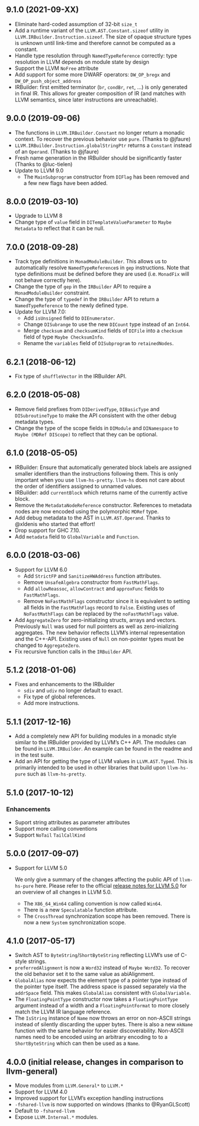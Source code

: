 ## 9.1.0 (2021-09-XX)

* Eliminate hard-coded assumption of 32-bit `size_t`
* Add a runtime variant of the `LLVM.AST.Constant.sizeof` utility in `LLVM.IRBuilder.Instruction.sizeof`. The size of opaque structure types is unknown until link-time and therefore cannot be computed as a constant.
* Handle type resolution through `NamedTypeReference` correctly: type resolution in LLVM depends on module state by design
* Support the LLVM `NoFree` attribute
* Add support for some more DWARF operators: `DW_OP_bregx` and `DW_OP_push_object_address`
* IRBuilder: first emitted terminator (`br`, `condBr`, `ret`, ...) is only
  generated in final IR. This allows for greater composition of IR (and matches
  with LLVM semantics, since later instructions are unreachable).

## 9.0.0 (2019-09-06)

* The functions in `LLVM.IRBuilder.Constant` no longer return a
  monadic context. To recover the previous behavior use `pure`. (Thanks to @jfaure)
* `LLVM.IRBuilder.Instruction.globalStringPtr` returns a `Constant`
  instead of an `Operand`. (Thanks to @jfaure)
* Fresh name generation in the IRBuilder should be significantly faster (Thanks to @luc-tielen)
* Update to LLVM 9.0
  * The `MainSubprogram` constructor from `DIFlag` has been removed
    and a few new flags have been added.

## 8.0.0 (2019-03-10)

* Upgrade to LLVM 8
* Change type of `value` field in `DITemplateValueParameter` to
  `Maybe Metadata` to reflect that it can be null.

## 7.0.0 (2018-09-28)

* Track type definitions in `MonadModuleBuilder`. This allows us to
  automatically resolve `NamedTypeReference`s in `gep` instructions.
  Note that type definitions must be defined before they are used
  (i.e. `MonadFix` will not behave correctly here).
* Change the type of `gep` in the `IRBuilder` API to require a
  `MonadModuleBuilder` constraint.
* Change the type of `typedef` in the `IRBuilder` API to return a
  `NamedTypeReference` to the newly defined type.
* Update for LLVM 7.0:
  * Add `isUnsigned` field to `DIEnumerator`.
  * Change `DISubrange` to use the new `DICount` type instead of an `Int64`.
  * Merge `checksum` and `checksumKind` fields of `DIFile` into a
    `checksum` field of type `Maybe ChecksumInfo`.
  * Rename the `variables` field of `DISubprogram` to `retainedNodes`.

## 6.2.1 (2018-06-12)

* Fix type of `shuffleVector` in the IRBuilder API.

## 6.2.0 (2018-05-08)

* Remove field prefixes from `DIDerivedType`, `DIBasicType` and
  `DISubroutineType` to make the API consistent with the other debug
  metadata types.
* Change the type of the scope fields in `DIModule` and `DINamespace`
  to `Maybe (MDRef DIScope)` to reflect that they can be optional.

## 6.1.0 (2018-05-05)

* IRBuilder: Ensure that automatically generated block labels are
  assigned smaller identifiers than the instructions following
  them. This is only important when you use
  `llvm-hs-pretty`. `llvm-hs` does not care about the order of
  identifiers assigned to unnamed values.
* IRBuilder: add `currentBlock` which returns name of the currently
  active block.
* Remove the `MetadataNodeReference` constructor. References to
  metadata nodes are now encoded using the polymorphic `MDRef` type.
* Add debug metadata to the AST in `LLVM.AST.Operand`. Thanks to
  @xldenis who started that effort!
* Drop support for GHC 7.10.
* Add `metadata` field to `GlobalVariable` and `Function`.

## 6.0.0 (2018-03-06)

* Support for LLVM 6.0
  * Add `StrictFP` and `SanitizeHWAddress` function attributes.
  * Remove `UnsafeAlgebra` constructor from `FastMathFlags`.
  * Add `allowReassoc`, `allowContract` and `approxFunc` fields to `FastMathFlags`.
  * Remove `NoFastMathFlags` constructor since it is equivalent to
    setting all fields in the `FastMathFlags` record to
    `False`. Existing uses of `NoFastMathFlags` can be replaced by the
    `noFastMathFlags` value.
* Add `AggregateZero` for zero-initializing structs, arrays and vectors. Previously `Null`
  was used for null pointers as  well as zero-inializing aggregates. The new behavior reflects
  LLVM’s internal representation and the C++-API. Existing uses of `Null` on non-pointer types
  must be changed to `AggregateZero`.
* Fix recursive function calls in the `IRBuilder` API.

## 5.1.2 (2018-01-06)

* Fixes and enhancements to the IRBuilder
  * `sdiv` and `udiv` no longer default to exact.
  * Fix type of global references.
  * Add more instructions.


## 5.1.1 (2017-12-16)

* Add a completely new API for building modules in a monadic style similar to the IRBuilder provided by LLVM’s C++ API. The modules can be found in `LLVM.IRBuilder`. An example can be found in the readme and in the test suite.
* Add an API for getting the type of LLVM values in
  `LLVM.AST.Typed`. This is primarily intended to be used in other
  libraries that build upon `llvm-hs-pure` such as `llvm-hs-pretty`.

## 5.1.0 (2017-10-12)

### Enhancements

* Suport string attributes as parameter attributes
* Support more calling conventions
* Support `NoTail` `TailCallKind`

## 5.0.0 (2017-09-07)

* Support for LLVM 5.0

    We only give a summary of the changes affecting the public API of `llvm-hs-pure` here.
    Please refer to the official
    [release notes for LLVM 5.0](http://releases.llvm.org/5.0.0/docs/ReleaseNotes.html)
    for an overview of all changes in LLVM 5.0.

    * The `X86_64_Win64` calling convention is now called `Win64`.
    * There is a new `Speculatable` function attribute.
    * The `CrossThread` synchronization scope has been removed. There is
      now a new `System` synchronization scope.

## 4.1.0 (2017-05-17)

* Switch AST to `ByteString`/`ShortByteString` reflecting LLVM’s use
  of C-style strings.
* `preferredAlignment` is now a `Word32` instead of `Maybe Word32`. To
  recover the old behavior set it to the same value as abiAlignment.
* `GlobalAlias` now expects the element type of a pointer type instead
  of the pointer type itself. The address space is passed separately
  via the `addrSpace` field. This makes `GlobalAlias` consistent with
  `GlobalVariable`.
* The `FloatingPointType` constructor now takes a `FloatingPointType` argument
  instead of a width and a `FloatingPointFormat` to more closely match the
  LLVM IR language reference.
* The `IsString` instance of `Name` now throws an error on non-ASCII
  strings instead of silently discarding the upper bytes. There is
  also a new `mkName` function with the same behavior for easier
  discoverability. Non-ASCII names need to be encoded using an arbitrary encoding to
  to a `ShortByteString` which can then be used as a `Name`.

## 4.0.0 (initial release, changes in comparison to llvm-general)

* Move modules from `LLVM.General*` to `LLVM.*`
* Support for LLVM 4.0
* Improved support for LLVM’s exception handling instructions
* `-fshared-llvm` is now supported on windows (thanks to @RyanGLScott)
* Default to `-fshared-llvm`
* Expose `LLVM.Internal.*` modules.

